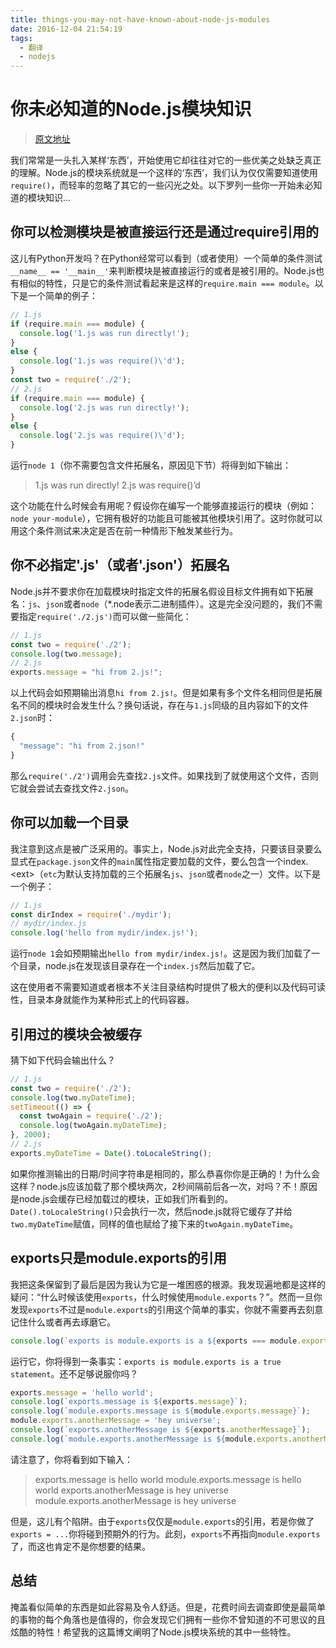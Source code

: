 ```yaml
---
title: things-you-may-not-have-known-about-node-js-modules
date: 2016-12-04 21:54:19
tags:
  - 翻译
  - nodejs
---
```


# 你未必知道的Node.js模块知识

> [原文地址](https://medium.com/@trstringer/things-you-may-not-have-known-about-node-js-modules-6ef926e4f4ff#.x243o93tj)

我们常常是一头扎入某样‘东西’，开始使用它却往往对它的一些优美之处缺乏真正的理解。Node.js的模块系统就是一个这样的‘东西’，我们认为仅仅需要知道使用`require()`，而轻率的忽略了其它的一些闪光之处。以下罗列一些你一开始未必知道的模块知识...

## 你可以检测模块是被直接运行还是通过require引用的

这儿有Python开发吗？在Python经常可以看到（或者使用）一个简单的条件测试`__name__ == '__main__'`来判断模块是被直接运行的或者是被引用的。Node.js也有相似的特性，只是它的条件测试看起来是这样的`require.main === module`。以下是一个简单的例子：

``` js
// 1.js
if (require.main === module) {
  console.log('1.js was run directly!');
}
else {
  console.log('1.js was require()\'d');
}
const two = require('./2');
// 2.js
if (require.main === module) {
  console.log('2.js was run directly!');
}
else {
  console.log('2.js was require()\'d');
}
```

运行`node 1`（你不需要包含文件拓展名，原因见下节）将得到如下输出：

> 1.js was run directly!
> 2.js was require()’d

这个功能在什么时候会有用呢？假设你在编写一个能够直接运行的模块（例如：`node your-module`），它拥有极好的功能且可能被其他模块引用了。这时你就可以用这个条件测试来决定是否在前一种情形下触发某些行为。

## 你不必指定'.js'（或者'.json'）拓展名

Node.js并不要求你在加载模块时指定文件的拓展名假设目标文件拥有如下拓展名：`js`、`json`或者`node`（*.node表示二进制插件）。这是完全没问题的，我们不需要指定`require('./2.js')`而可以做一些简化：

``` js
// 1.js
const two = require('./2');
console.log(two.message);
// 2.js
exports.message = "hi from 2.js!";
```

以上代码会如预期输出消息`hi from 2.js!`。但是如果有多个文件名相同但是拓展名不同的模块时会发生什么？换句话说，存在与`1.js`同级的且内容如下的文件`2.json`时：

``` js
{
  "message": "hi from 2.json!"
}
```

那么`require('./2')`调用会先查找`2.js`文件。如果找到了就使用这个文件，否则它就会尝试去查找文件`2.json`。

## 你可以加载一个目录

我注意到这点是被广泛采用的。事实上，Node.js对此完全支持，只要该目录要么显式在`package.json`文件的`main`属性指定要加载的文件，要么包含一个index.\<ext\>（`etc`为默认支持加载的三个拓展名`js`、`json`或者`node`之一）文件。以下是一个例子：

``` js
// 1.js
const dirIndex = require('./mydir');
// mydir/index.js
console.log('hello from mydir/index.js!');
```

运行`node 1`会如预期输出`hello from mydir/index.js!`。这是因为我们加载了一个目录，node.js在发现该目录存在一个`index.js`然后加载了它。

这在使用者不需要知道或者根本不关注目录结构时提供了极大的便利以及代码可读性，目录本身就能作为某种形式上的代码容器。

## 引用过的模块会被缓存

猜下如下代码会输出什么？

``` js
// 1.js
const two = require('./2');
console.log(two.myDateTime);
setTimeout(() => {
  const twoAgain = require('./2');
  console.log(twoAgain.myDateTime);
}, 2000);
// 2.js
exports.myDateTime = Date().toLocaleString();
```

如果你推测输出的日期/时间字符串是相同的，那么恭喜你你是正确的！为什么会这样？node.js应该加载了那个模块两次，2秒间隔前后各一次，对吗？不！原因是node.js会缓存已经加载过的模块，正如我们所看到的。`Date().toLocaleString()`只会执行一次，然后node.js就将它缓存了并给`two.myDateTime`赋值，同样的值也赋给了接下来的`twoAgain.myDateTime`。

## exports只是module.exports的引用

我把这条保留到了最后是因为我认为它是一堆困惑的根源。我发现遍地都是这样的疑问：“什么时候该使用`exports`，什么时候使用`module.exports`？”。然而一旦你发现`exports`不过是`module.exports`的引用这个简单的事实，你就不需要再去刻意记住什么或者再去琢磨它。

``` js
console.log(`exports is module.exports is a ${exports === module.exports} statement`);
```

运行它，你将得到一条事实：`exports is module.exports is a true statement`。还不足够说服你吗？

``` js
exports.message = 'hello world';
console.log(`exports.message is ${exports.message}`);
console.log(`module.exports.message is ${module.exports.message}`);
module.exports.anotherMessage = 'hey universe';
console.log(`exports.anotherMessage is ${exports.anotherMessage}`);
console.log(`module.exports.anotherMessage is ${module.exports.anotherMessage}`);
```

请注意了，你将看到如下输入：

> exports.message is hello world
> module.exports.message is hello world
> exports.anotherMessage is hey universe
> module.exports.anotherMessage is hey universe

但是，这儿有个陷阱。由于`exports`仅仅是`module.exports`的引用，若是你做了`exports = ...`你将碰到预期外的行为。此刻，`exports`不再指向`module.exports`了，而这也肯定不是你想要的结果。

## 总结

掩盖看似简单的东西是如此容易及令人舒适。但是，花费时间去调查即使是最简单的事物的每个角落也是值得的，你会发现它们拥有一些你不曾知道的不可思议的且炫酷的特性！希望我的这篇博文阐明了Node.js模块系统的其中一些特性。